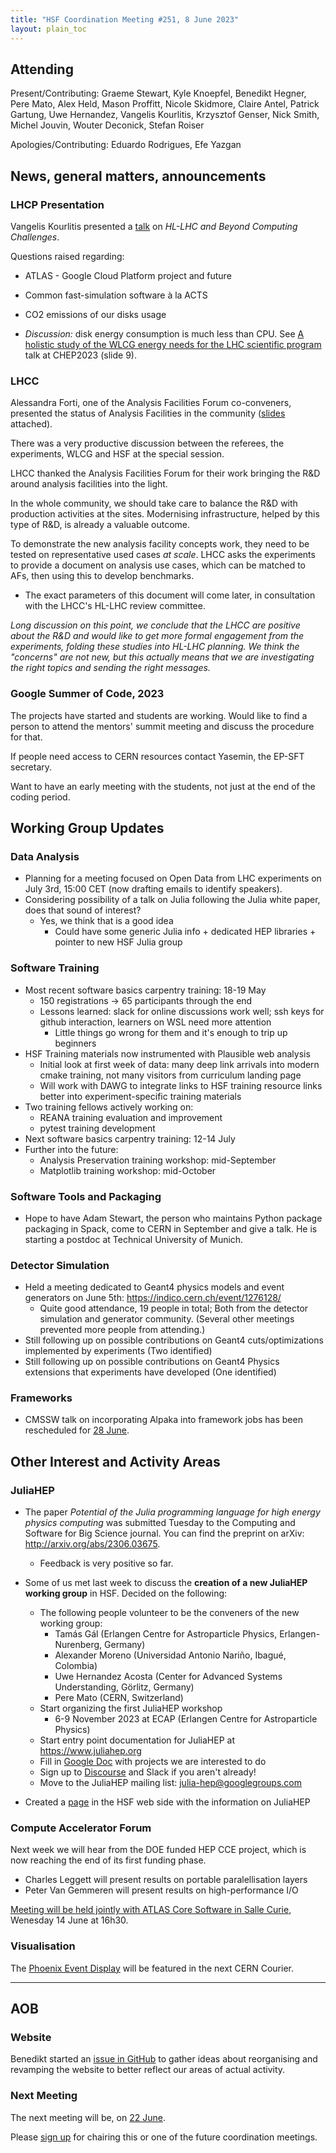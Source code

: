 ```yaml
---
title: "HSF Coordination Meeting #251, 8 June 2023"
layout: plain_toc
---
```


## Attending

Present/Contributing: Graeme Stewart, Kyle Knoepfel, Benedikt Hegner, Pere Mato, Alex Held, Mason Proffitt, Nicole Skidmore, Claire Antel, Patrick Gartung, Uwe Hernandez, Vangelis Kourlitis, Krzysztof Genser, Nick Smith, Michel Jouvin, Wouter Deconick, Stefan Roiser

Apologies/Contributing: Eduardo Rodrigues, Efe Yazgan

## News, general matters, announcements

### LHCP Presentation

Vangelis Kourlitis presented a [talk](https://indico.cern.ch/event/1198609/contributions/5370078/) on *HL-LHC and Beyond Computing Challenges*.

Questions raised regarding:

- ATLAS - Google Cloud Platform project and future
- Common fast-simulation software à la ACTS
- CO2 emissions of our disks usage

- *Discussion:* disk energy consumption is much less than CPU. See [A holistic study of the WLCG energy needs for the LHC scientific program](https://indico.jlab.org/event/459/contributions/11499/attachments/9236/14205/WLCGEnergyNeedsCHEP2023.pdf) talk at CHEP2023 (slide 9).

### LHCC

Alessandra Forti, one of the Analysis Facilities Forum co-conveners, presented the status of Analysis Facilities in the community ([slides](https://indico.cern.ch/event/1225017/attachments/2552956/4612708/20230605_LHCC_AF_progress_report-8.pdf) attached).

There was a very productive discussion between the referees, the experiments, WLCG and HSF at the special session.

LHCC thanked the Analysis Facilities Forum for their work bringing the R&D around analysis facilities into the light.

In the whole community, we should take care to balance the R&D with production activities at the sites. Modernising infrastructure, helped by this type of R&D, is already a valuable outcome.

To demonstrate the new analysis facility concepts work, they need to be tested on representative used cases *at scale*. LHCC asks the experiments to provide a document on analysis use cases, which can be matched to AFs, then using this to develop benchmarks.

- The exact parameters of this document will come later, in consultation with the LHCC's HL-LHC review committee.

*Long discussion on this point, we conclude that the LHCC are positive about the R&D and would like to get more formal engagement from the experiments, folding these studies into HL-LHC planning. We think the "concerns" are not new, but this actually means that we are investigating the right topics and sending the right messages.*

### Google Summer of Code, 2023

The projects have started and students are working. Would like to find a person to attend the mentors' summit meeting and discuss the procedure for that.

If people need access to CERN resources contact Yasemin, the EP-SFT secretary.

Want to have an early meeting with the students, not just at the end of the coding period.

## Working Group Updates

### Data Analysis

- Planning for a meeting focused on Open Data from LHC experiments on July 3rd, 15:00 CET (now drafting emails to identify speakers).
- Considering possibility of a talk on Julia following the Julia white paper, does that sound of interest?
  - Yes, we think that is a good idea
    - Could have some generic Julia info + dedicated HEP libraries + pointer to new HSF Julia group

### Software Training

- Most recent software basics carpentry training: 18-19 May
  - 150 registrations -> 65 participants through the end
  - Lessons learned: slack for online discussions work well; ssh keys for github interaction, learners on WSL need more attention
    - Little things go wrong for them and it's enough to trip up beginners
- HSF Training materials now instrumented with Plausible web analysis
  - Initial look at first week of data: many deep link arrivals into modern cmake training, not many visitors from curriculum landing page
  - Will work with DAWG to integrate links to HSF training resource links better into experiment-specific training materials
- Two training fellows actively working on:
  - REANA training evaluation and improvement
  - pytest training development
- Next software basics carpentry training: 12-14 July
- Further into the future:
  - Analysis Preservation training workshop: mid-September
  - Matplotlib training workshop: mid-October

### Software Tools and Packaging

- Hope to have Adam Stewart, the person who maintains Python package packaging in Spack, come to CERN in September and give a talk. He is starting a postdoc at Technical University of Munich.

### Detector Simulation

- Held a meeting dedicated to Geant4 physics models and event generators on June 5th: <https://indico.cern.ch/event/1276128/>
  - Quite good attendance, 19 people in total; Both from the detector simulation and generator community. (Several other meetings prevented more people from attending.)
- Still following up on possible contributions on Geant4 cuts/optimizations implemented by experiments (Two identified)
- Still following up on possible contributions on Geant4 Physics extensions that experiments have developed (One identified)

### Frameworks

- CMSSW talk on incorporating Alpaka into framework jobs  has been rescheduled for [28 June](https://indico.cern.ch/event/1281987/).

## Other Interest and Activity Areas

### JuliaHEP

- The paper *Potential of the Julia programming language for high energy physics computing* was submitted Tuesday to the Computing and Software for Big Science journal. You can find the preprint on arXiv: <http://arxiv.org/abs/2306.03675>.
  - Feedback is very positive so far.
- Some of us met last week to discuss the **creation of a new JuliaHEP working group** in HSF. Decided on the following:

  - The following people volunteer to be the conveners of the new working group:
    - Tamás Gál (Erlangen Centre for Astroparticle Physics, Erlangen-Nurenberg, Germany)
    - Alexander Moreno (Universidad Antonio Nariño, Ibagué, Colombia)
    - Uwe Hernandez Acosta (Center for Advanced Systems Understanding, Görlitz, Germany)
    - Pere Mato (CERN, Switzerland)
  - Start organizing the first JuliaHEP workshop
    - 6-9 November 2023 at ECAP (Erlangen Centre for Astroparticle Physics)
  - Start entry point documentation for JuliaHEP at <https://www.juliahep.org>
  - Fill in [Google Doc](https://docs.google.com/document/d/19Q3bWnumKLkfG4FyhLidv3IGhQq01azFQzvInL-Ty8o/edit#) with projects we are interested to do
  - Sign up to [Discourse](https://discourse.julialang.org) and Slack if you aren't already!
  - Move to the JuliaHEP mailing list: <julia-hep@googlegroups.com>

- Created a [page](https://hepsoftwarefoundation.org/workinggroups/juliahep.html) in the HSF web side with the information on JuliaHEP

### Compute Accelerator Forum

Next week we will hear from the DOE funded HEP CCE project, which is now reaching the end of its first funding phase.

- Charles Leggett will present results on portable paralellisation layers
- Peter Van Gemmeren will present results on high-performance I/O

[Meeting will be held jointly with ATLAS Core Software in Salle Curie](https://indico.cern.ch/event/1264297/), Wenesday 14 June at 16h30.

### Visualisation

The [Phoenix Event Display](https://github.com/HSF/phoenix) will be featured in the next CERN Courier.

---

## AOB

### Website

Benedikt started an [issue in GitHub](https://github.com/HSF/hsf.github.io/issues/1411) to gather ideas about reorganising and revamping the website to better reflect our areas of actual activity.

### Next Meeting

The next meeting will be, on [22 June](https://indico.cern.ch/event/1225018/).

Please [sign up](https://docs.google.com/spreadsheets/d/1Z1Z4payCpieOLiVFcC6y9j-KCj71u6xX232LHUgIHfI/edit) for chairing this or one of the future coordination meetings.
